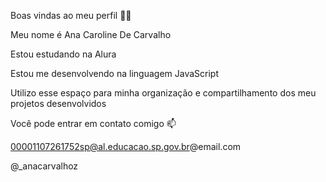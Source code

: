 Boas vindas ao meu perfil 💙💙

Meu nome é Ana Caroline De Carvalho

Estou estudando na Alura

Estou me desenvolvendo na linguagem JavaScript

Utilizo esse espaço para minha organização e compartilhamento dos meu projetos desenvolvidos

Você pode entrar em contato comigo 📫

00001107261752sp@al.educacao.sp.gov.br@email.com

@_anacarvalhoz
